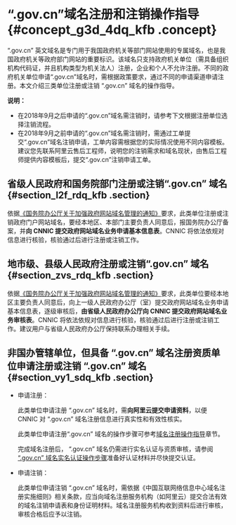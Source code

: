# “.gov.cn”域名注册和注销操作指导 {#concept_g3d_4dq_kfb .concept}

“.gov.cn” 英文域名是专门用于我国政府机关等部门网站使用的专属域名，也是我国政府机关等政府部门网站的重要标识。该域名只支持政府机关单位（需具备组织机构代码证，并且机构类型为机关法人）注册，企业和个人不允许注册。不同的政府机关单位申请“.gov.cn”域名时，需根据政策要求，通过不同的申请渠道申请注册。本文介绍三类单位注册或注销 “.gov.cn” 域名的操作指导。

**说明：** 

-   在2018年9月之后申请的“.gov.cn”域名需注销时，请参考下文根据注册单位选择注销流程。
-   在2018年9月之前申请的“.gov.cn”域名需注销时，需通过工单提交“.gov.cn”域名注销申请，工单内容需根据您的实际情况使用不同内容模板。建议您先联系阿里云售后工程师，说明您的注销需求和域名现状，由售后工程师提供内容模板后，提交“.gov.cn”注销申请工单。

## 省级人民政府和国务院部门注册或注销“.gov.cn” 域名 {#section_l2f_rdq_kfb .section}

依据[《国务院办公厅关于加强政府网站域名管理的通知》](http://www.gov.cn/zhengce/content/2018-09/06/content_5319675.htm)要求，此类单位注册或注销政府门户网站域名，要经本地区、本部门主要负责人同意后，报国务院办公厅备案，并**向 CNNIC 提交政府网站域名业务申请基本信息表**。CNNIC 将依法依规对信息进行核验，核验通过后进行注册或注销工作。

## 地市级、县级人民政府注册或注销“.gov.cn” 域名 {#section_zvs_rdq_kfb .section}

依据[《国务院办公厅关于加强政府网站域名管理的通知》](http://www.gov.cn/zhengce/content/2018-09/06/content_5319675.htm)要求，此类单位要经本地区主要负责人同意后，向上一级人民政府办公厅（室）提交政府网站域名业务申请基本信息表，逐级审核后，**由省级人民政府办公厅向 CNNIC 提交政府网站域名业务审核表**。CNNIC 将依法依规对信息进行核验，核验通过后进行注册或注销工作。建议用户与省级人民政府办公厅保持联系办理相关手续。

## 非国办管辖单位，但具备 “.gov.cn” 域名注册资质单位申请注册或注销 “.gov.cn” 域名 {#section_vy1_sdq_kfb .section}

-   申请注册：

    此类单位申请注册 “.gov.cn” 域名时，需**向阿里云提交申请资料**，以便 CNNIC 对 “.gov.cn” 域名注册信息进行真实性和有效性核实。

    此类单位申请注册“.gov.cn” 域名的操作步骤可参考[域名注册操作指导](cn.zh-CN/域名注册/通用域名注册流程.md#)章节。

    完成域名注册后， “.gov.cn” 域名仍需进行实名认证与资质审核，请参阅 [“.gov.cn” 域名实名认证操作步骤](cn.zh-CN/域名实名认证/“.gov.cn”域名实名认证.md#)准备好认证材料并尽快提交认证。

-   申请注销：

    此类单位申请注销 “.gov.cn” 域名时，需依据《中国互联网络信息中心域名注册实施细则》相关条款，应当向域名注册服务机构（如阿里云）提交合法有效的域名注销申请表和身份证明材料。域名注册服务机构收到资料后进行审核，审核合格后应予以注销。


